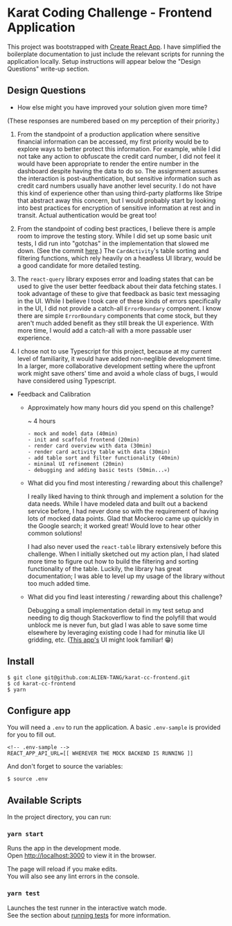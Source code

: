 # Karat Coding Challenge - Frontend Application

This project was bootstrapped with [Create React App](https://github.com/facebook/create-react-app). I have simplified the boilerplate documentation to just include the relevant scripts for running the application locally. Setup instructions will appear below the "Design Questions" write-up section.

## Design Questions

- How else might you have improved your solution given more time?

(These responses are numbered based on my perception of their priority.)

1. From the standpoint of a production application where sensitive financial information can be accessed, my first priority would be to explore ways to better protect this information. For example, while I did not take any action to obfuscate the credit card number, I did not feel it would have been appropriate to render the entire number in the dashboard despite having the data to do so. The assignment assumes the interaction is post-authentication, but sensitive information such as credit card numbers usually have another level security. I do not have this kind of experience other than using third-party platforms like Stripe that abstract away this concern, but I would probably start by looking into best practices for encryption of sensitive information at rest and in transit. Actual authentication would be great too!

2. From the standpoint of coding best practices, I believe there is ample room to improve the testing story. While I did set up some basic unit tests, I did run into "gotchas" in the implementation that slowed me down. (See the commit [here](https://github.com/ALIEN-TANG/karat-cc-frontend/commit/4234b6ca1e9f05d95c882473c0be29b76e94c0d5).) The `CardActivity`'s table sorting and filtering functions, which rely heavily on a headless UI library, would be a good candidate for more detailed testing.

3. The `react-query` library exposes error and loading states that can be used to give the user better feedback about their data fetching states. I took advantage of these to give that feedback as basic text messaging in the UI. While I believe I took care of these kinds of errors specifically in the UI, I did not provide a catch-all `ErrorBoundary` component. I know there are simple `ErrorBoundary` components that come stock, but they aren't much added benefit as they still break the UI experience. With more time, I would add a catch-all with a more passable user experience.

4. I chose not to use Typescript for this project, because at my current level of familiarity, it would have added non-neglible development time. In a larger, more collaborative development setting where the upfront work might save others' time and avoid a whole class of bugs, I would have considered using Typescript.

- Feedback and Calibration

  - Approximately how many hours did you spend on this challenge?

    ~ 4 hours

        - mock and model data (40min)
        - init and scaffold frontend (20min)
        - render card overview with data (30min)
        - render card activity table with data (30min)
        - add table sort and filter functionality (40min)
        - minimal UI refinement (20min)
        - debugging and adding basic tests (50min...💀)

  - What did you find most interesting / rewarding about this challenge?

    I really liked having to think through and implement a solution for the data needs. While I have modeled data and built out a backend service before, I had never done so with the requirement of having lots of mocked data points. Glad that Mockeroo came up quickly in the Google search; it worked great! Would love to hear other common solutions!

    I had also never used the `react-table` library extensively before this challenge. When I initially sketched out my action plan, I had slated more time to figure out how to build the filtering and sorting functionality of the table. Luckily, the library has great documentation; I was able to level up my usage of the library without too much added time.

  - What did you find least interesting / rewarding about this challenge?

    Debugging a small implementation detail in my test setup and needing to dig though Stackoverflow to find the polyfill that would unblock me is never fun, but glad I was able to save some time elsewhere by leveraging existing code I had for minutia like UI gridding, etc. ([This app's](https://generic-todo-app.alexting.world/) UI might look familiar! 😁)

## Install

```
$ git clone git@github.com:ALIEN-TANG/karat-cc-frontend.git
$ cd karat-cc-frontend
$ yarn
```

## Configure app

You will need a `.env` to run the application. A basic `.env-sample` is provided for you to fill out.

```
<!-- .env-sample -->
REACT_APP_API_URL=[[ WHEREVER THE MOCK BACKEND IS RUNNING ]]
```

And don't forget to source the variables:

```
$ source .env
```

## Available Scripts

In the project directory, you can run:

### `yarn start`

Runs the app in the development mode.\
Open [http://localhost:3000](http://localhost:3000) to view it in the browser.

The page will reload if you make edits.\
You will also see any lint errors in the console.

### `yarn test`

Launches the test runner in the interactive watch mode.\
See the section about [running tests](https://facebook.github.io/create-react-app/docs/running-tests) for more information.
